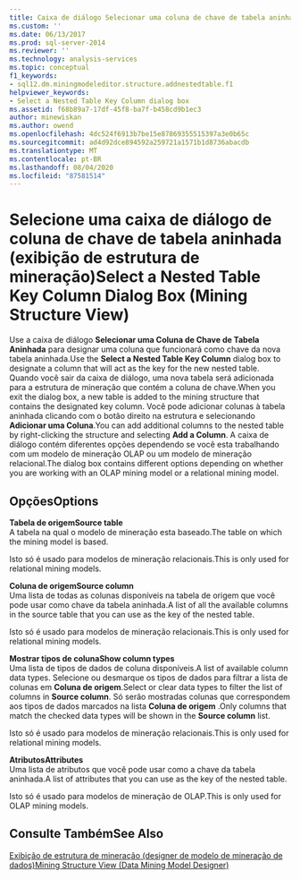 ```yaml
---
title: Caixa de diálogo Selecionar uma coluna de chave de tabela aninhada (exibição de estrutura de mineração) | Microsoft Docs
ms.custom: ''
ms.date: 06/13/2017
ms.prod: sql-server-2014
ms.reviewer: ''
ms.technology: analysis-services
ms.topic: conceptual
f1_keywords:
- sql12.dm.miningmodeleditor.structure.addnestedtable.f1
helpviewer_keywords:
- Select a Nested Table Key Column dialog box
ms.assetid: f68b89a7-17df-45f8-ba7f-b458cd9b1ec3
author: minewiskan
ms.author: owend
ms.openlocfilehash: 4dc524f6913b7be15e87869355515397a3e0b65c
ms.sourcegitcommit: ad4d92dce894592a259721a1571b1d8736abacdb
ms.translationtype: MT
ms.contentlocale: pt-BR
ms.lasthandoff: 08/04/2020
ms.locfileid: "87581514"
---
```

# <a name="select-a-nested-table-key-column-dialog-box-mining-structure-view"></a><span data-ttu-id="155b1-102">Selecione uma caixa de diálogo de coluna de chave de tabela aninhada (exibição de estrutura de mineração)</span><span class="sxs-lookup"><span data-stu-id="155b1-102">Select a Nested Table Key Column Dialog Box (Mining Structure View)</span></span>
  <span data-ttu-id="155b1-103">Use a caixa de diálogo **Selecionar uma Coluna de Chave de Tabela Aninhada** para designar uma coluna que funcionará como chave da nova tabela aninhada.</span><span class="sxs-lookup"><span data-stu-id="155b1-103">Use the **Select a Nested Table Key Column** dialog box to designate a column that will act as the key for the new nested table.</span></span> <span data-ttu-id="155b1-104">Quando você sair da caixa de diálogo, uma nova tabela será adicionada para a estrutura de mineração que contém a coluna de chave.</span><span class="sxs-lookup"><span data-stu-id="155b1-104">When you exit the dialog box, a new table is added to the mining structure that contains the designated key column.</span></span> <span data-ttu-id="155b1-105">Você pode adicionar colunas à tabela aninhada clicando com o botão direito na estrutura e selecionando **Adicionar uma Coluna**.</span><span class="sxs-lookup"><span data-stu-id="155b1-105">You can add additional columns to the nested table by right-clicking the structure and selecting **Add a Column**.</span></span> <span data-ttu-id="155b1-106">A caixa de diálogo contém diferentes opções dependendo se você esta trabalhando com um modelo de mineração OLAP ou um modelo de mineração relacional.</span><span class="sxs-lookup"><span data-stu-id="155b1-106">The dialog box contains different options depending on whether you are working with an OLAP mining model or a relational mining model.</span></span>  
  
## <a name="options"></a><span data-ttu-id="155b1-107">Opções</span><span class="sxs-lookup"><span data-stu-id="155b1-107">Options</span></span>  
 <span data-ttu-id="155b1-108">**Tabela de origem**</span><span class="sxs-lookup"><span data-stu-id="155b1-108">**Source table**</span></span>  
 <span data-ttu-id="155b1-109">A tabela na qual o modelo de mineração esta baseado.</span><span class="sxs-lookup"><span data-stu-id="155b1-109">The table on which the mining model is based.</span></span>  
  
 <span data-ttu-id="155b1-110">Isto só é usado para modelos de mineração relacionais.</span><span class="sxs-lookup"><span data-stu-id="155b1-110">This is only used for relational mining models.</span></span>  
  
 <span data-ttu-id="155b1-111">**Coluna de origem**</span><span class="sxs-lookup"><span data-stu-id="155b1-111">**Source column**</span></span>  
 <span data-ttu-id="155b1-112">Uma lista de todas as colunas disponíveis na tabela de origem que você pode usar como chave da tabela aninhada.</span><span class="sxs-lookup"><span data-stu-id="155b1-112">A list of all the available columns in the source table that you can use as the key of the nested table.</span></span>  
  
 <span data-ttu-id="155b1-113">Isto só é usado para modelos de mineração relacionais.</span><span class="sxs-lookup"><span data-stu-id="155b1-113">This is only used for relational mining models.</span></span>  
  
 <span data-ttu-id="155b1-114">**Mostrar tipos de coluna**</span><span class="sxs-lookup"><span data-stu-id="155b1-114">**Show column types**</span></span>  
 <span data-ttu-id="155b1-115">Uma lista de tipos de dados de coluna disponíveis.</span><span class="sxs-lookup"><span data-stu-id="155b1-115">A list of available column data types.</span></span> <span data-ttu-id="155b1-116">Selecione ou desmarque os tipos de dados para filtrar a lista de colunas em **Coluna de origem**.</span><span class="sxs-lookup"><span data-stu-id="155b1-116">Select or clear data types to filter the list of columns in **Source column**.</span></span> <span data-ttu-id="155b1-117">Só serão mostradas colunas que correspondem aos tipos de dados marcados na lista **Coluna de origem** .</span><span class="sxs-lookup"><span data-stu-id="155b1-117">Only columns that match the checked data types will be shown in the **Source column** list.</span></span>  
  
 <span data-ttu-id="155b1-118">Isto só é usado para modelos de mineração relacionais.</span><span class="sxs-lookup"><span data-stu-id="155b1-118">This is only used for relational mining models.</span></span>  
  
 <span data-ttu-id="155b1-119">**Atributos**</span><span class="sxs-lookup"><span data-stu-id="155b1-119">**Attributes**</span></span>  
 <span data-ttu-id="155b1-120">Uma lista de atributos que você pode usar como a chave da tabela aninhada.</span><span class="sxs-lookup"><span data-stu-id="155b1-120">A list of attributes that you can use as the key of the nested table.</span></span>  
  
 <span data-ttu-id="155b1-121">Isto só é usado para modelos de mineração de OLAP.</span><span class="sxs-lookup"><span data-stu-id="155b1-121">This is only used for OLAP mining models.</span></span>  
  
## <a name="see-also"></a><span data-ttu-id="155b1-122">Consulte Também</span><span class="sxs-lookup"><span data-stu-id="155b1-122">See Also</span></span>  
 [<span data-ttu-id="155b1-123">Exibição de estrutura de mineração &#40;designer de modelo de mineração de dados&#41;</span><span class="sxs-lookup"><span data-stu-id="155b1-123">Mining Structure View &#40;Data Mining Model Designer&#41;</span></span>](mining-structure-view-data-mining-model-designer.md)  
  
  
